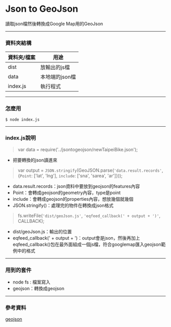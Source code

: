 # Json to GeoJson

讀取json檔然後轉換成Google Map用的GeoJson

---

### 資料夾結構

|資料夾/檔案|用途|
|-|-|
|dist|放輸出的js檔|
|data|本地端的json檔|
|index.js|執行程式|

---

### 怎麼用

`$ node index.js`

---

### index.js說明

>var data = require('../jsontogeojson/newTaipeiBike.json');

* 把要轉換的json讀進來

>var output = `JSON.stringify`(GeoJSON.parse(` 'data.result.records' `, {`Point`: ['lat', 'lng'], `include`: ['sna', 'sarea', 'ar']}));

* data.result.records：json資料中要放到geojson的features內容
* Point：會轉成geojson的geometry內容，type是point
* include：會轉成geojson的properties內容，想放幾個就幾個
* JSON.stringify()：處理完的物件在轉換成json格式

>fs.writeFile(`'dist/geoJson.js'`, `'eqfeed_callback(' + output + ')'`, CALLBACK);

* dist/geoJson.js：輸出的位置
* eqfeed_callback(' + output + ')：output會是json，然後再加上eqfeed_callback()包在最外面組成一個js檔，符合googlemap匯入geojson範例中的格式

---

### 用到的套件

* node fs : 檔案寫入
* geojson：轉換成geojson

---

### 參考資料

[geojson](https://www.npmjs.com/package/geojson)

